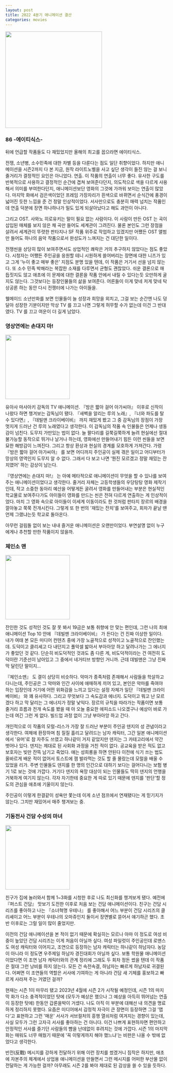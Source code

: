 ```yaml
---
layout: post
title: 2022 4분기 애니메이션 결산
categories: movies
---
```


<img src="{{ site.baseurl }}/thumbnails/230125_movies/86.jpeg" width="300" />

### 86 -에이티식스-

뒤에 언급할 작품들도 다 재밌었지만 올해의 최고를 꼽으라면 에이티식스.

전쟁, 소년병, 소수민족에 대한 차별 등을 다룬다는 점도 일단 취향이었다. 하지만 애니메이션을 시즌2까지 다 본 지금, 원작 라이트노벨을 사고 싶단 생각이 들진 않는 걸 보니 줄거리가 결정적인 요인은 아니었다. 연출. 이 작품의 연출이 너무 좋다. 유사한 구도를 반복적으로 사용하고 결정적인 순간에 겹쳐 보여준다던지, 의도적으로 색을 다르게 사용해서 의미를 부여한다던지, 애니메이션보단 영화의 그것에 가까워 보이는 연출이 많았다. 마지막 화에서 검은색이었던 프레임 가장자리가 흰색으로 바뀌면서 순식간에 풍경이 넓어진 듯한 느낌을 준 건 정말 인상적이었다. 서사만으로도 충분히 매력 넘치는 작품인데 연출 덕분에 장면 하나하나가 밀도 있게 되살아났다고 해도 과언이 아니다.   

그리고 OST. 사와노 히로유키는 말이 필요 없는 사람이다. 이 사람이 만든 OST 는 곡이 삽입된 매체를 보지 않은 채 곡만 들어도 세계관이 그려진다. 물론 본인도 그런 장점을 살려서 세계관이 뚜렷한 판타지나 SF 작품 위주로 작업하고 있겠지만 어쨌든 OST 앨범만 들어도 하나의 음악 작품으로서 완성도가 느껴지는 건 대단한 일이다. 

전쟁씬을 상당히 많이 보여주면서도 상업적인 쾌락은 거의 추구하지 않았다는 점도 좋았다. 시청자는 어쨌든 주인공을 응원할 테니 시원하게 쓸어버리는 장면에 대한 니즈가 있고 그게 '누이 좋고 매부 좋은' 지점도 분명 있을 텐데, 이 작품은 거기서 선을 넘지 않는다. 또 소수 민족 박해라는 복잡한 소재를 다루면서 균형도 괜찮았다. 쉬운 결론으로 매듭짓지도 않고 애초에 이 문제에 대한 결론을 작품 안에서 내릴 수 있다는듯 오만하게 굴지도 않는다. 그것보다는 등장인물들의 삶을 보여준다. 어른들이 이게 맞네 저게 맞네 탁상공론 하는 동안 다시 전쟁터에 나가는 아이들을. 

웰메이드 소년만화를 보면 인물들이 늘 성장과 희망을 외치고, 그걸 보는 순간엔 나도 덩달아 성장한 기분이지만 막상 TV 를 끄고 나면 그렇게 허무할 수가 없는데 이건 그 반대였다. TV 를 끄고 여운이 더 길게 남았다. 

### 영상연에는 손대지 마!
<img src="{{ site.baseurl }}/thumbnails/230125_movies/영상연에는손대지마.jpeg" width="200" />

유아사 마사아키 감독의 TV 애니메이션. 『밤은 짧아 걸어 아가씨야』 이후로 신작이 나왔다 하면 챙겨보는 감독님이 됐다. 『새벽을 알리는 루의 노래』, 『너와 파도를 탈 수 있다면』, 『데빌맨 크라이베이비』 까지 재밌게 봤고 그 중 감독님의 장점이 가장 멋지게 드러난 건 루의 노래였다고 생각한다. 이 감독님의 작품 속 인물들은 언제나 생동감이 넘친다. 도무지 가만있는 법이 없다. 늘 팔다리를 길쭉길쭉하게 늘려 현실에선 절대 불가능할 동작으로 뛰거나 날거나 하는데, 영화에선 만들어내기 힘든 이런 씬들을 보면 묘한 해방감이 느껴진다. 그리고 항상 환상과 현실의 경계를 모호하게 가져간다. 가령 『밤은 짧아 걸어 아가씨야』 를 보면 어디까지 주인공이 실제 겪은 일이고 어디부터가 망상의 영역인지 도무지 알 수 없다. 그래서 다 보고 나면 '뭔진 모르겠고 정말 재밌는 잔치였어' 하는 감상이 남는다.

『영상연에는 손대지 마!』 는 아예 메타적으로 애니메이션이 무엇을 할 수 있나를 보여주는 애니메이션이었다고 생각한다. 줄거리 자체는 고등학생들의 우당탕탕 영화 제작기인데, 작고 소중한 동아리 예산을 어떻게든 굴려서 영화를 만들어내는 부분은 현실적인 학교물로 보여주다가도 아이들이 영화를 만드는 씬은 전혀 다르게 연출하는 게 인상적이었다. 마치 그 영화 속으로 아이들이 이세계 이동이라도 한 것처럼 판타지 장르의 배경을 깔아놓고 쭉쭉 전개시킨다. 그렇게 또 한 번의 '재밌는 잔치'를 보여주고, 회차가 끝날 땐 언제 그랬냐는듯 학교로 돌아온다. 

아무런 걸림돌 없이 보는 내내 즐거운 애니메이션은 오랜만이었다. 부연설명 없이 누구에게나 추천할 만한 작품이지 않을까.
 
### 체인소 맨
<img src="{{ site.baseurl }}/thumbnails/230125_movies/체인소맨.jpeg" width="200" />

잔인한 것도 성적인 것도 잘 못 봐서 19금은 보통 취향에 안 맞는 편인데, 그런 나의 최애 애니메이션 Top 10 안에 『데빌맨 크라이베이비』 가 든다는 건 진짜 이상한 일이다. 내가 여태 본 모든 미디어 컨텐츠 중에 가장 노골적으로 성적이고 노골적으로 잔인했는데. 도덕이고 클리셰고 다 내던지고 풀악셀 밟아서 부아아앙 하고 달려나가는 그 에너지가 좋았던 것 같다. 단순히 비도덕적인 것과도 좀 다른 게, 비도덕적이라는 건 여전히 도덕이란 기준선이 남아있고 그 중에서 네거티브 방향인 거니까. 근데 데빌맨은 그냥 진짜 막 달린단 말이지... 

『체인소맨』 도 결이 상당히 비슷하다. 악마가 종족처럼 존재해서 사람들을 학살하고 다니는데, 주인공은 그 악마와 인간 사이에 애매하게 끼어 있고, 본인은 악마를 죽여야 하는 입장인데 거기에 어떤 위화감을 느끼고 있다는 설정 자체가 일단 『데빌맨 크라이베이비』 와 꽤 유사하다. 그리고 무엇보다 그 속도감과 에너지. 도덕이고 뭐고 난 모르겠다 하고 막 달리는 그 에너지가 정말 낯익다. 장르의 규칙을 따라가는 작품이면 보통 줄거리 흐름과 전개 속도를 봤을 때 아 오늘 중요한 에피소드 나오겠구나 예상이 바로 가는데 여긴 그런 게 없다. 빌드업 과정 없이 그냥 부아아앙 하고 간다. 

개인적으로 이 작품의 모럴-리스가 가장 잘 드러난 부분이 주인공 덴지의 성 관념이라고 생각한다. 여체에 환장하며 침 질질 흘리고 달려드는 남자 캐릭터, 그간 일본 애니메이션에서 '유머'로 참 자주도 쓰였고 하나같이 거지 같았지만 덴지는 그 카테고리에서 약간 벗어나 있다. 덴지는 제대로 된 사회화 과정을 거친 적이 없다. 공교육을 받은 적도 없고 보호자는 빚만 잔뜩 남기고 죽었다. 얘는 성희롱을 하면 안된다 이전에 식기 쓰는 법도 올바르게 배운 적이 없어서 토스트에 잼 발라먹는 것도 할 줄 몰랐는데 모럴을 배울 수 있었을 리가. 주변 인물들도 덴지를 한 명의 인간으로 대하기 보다는 걸어다니는 보험 병기 1로 보는 것에 가깝다. 거기다 덴지의 욕망 대상이 되는 인물들도 딱히 덴지의 언행을 거북하게 여기지 않는다. 각자 자기한테 중요한 게 따로 있기 때문에 덴지를 '판단'할 정도의 관심을 애초에 기울이지 않는다.

주인공이 이렇게 한결같이 성욕만 쫓는데 이게 소년 점프에서 연재됐다는 게 믿기지가 않는다. 그치만 재밌어서 매주 챙겨보는 중. 

### 기동전사 건담 수성의 마녀
<img src="{{ site.baseurl }}/thumbnails/230125_movies/수성의마녀.jpeg" width="200" />

친구가 집에 놀러와서 함께 1~3화를 시청한 후로 나도 최신화를 챙겨보게 됐다. 예전에 『퍼스트 건담』 맛보기 도전한 이후로 처음 보는 건담 애니메이션이다. 친구는 건담 시리즈를 좋아하고 나는 『소녀혁명 우테나』 를 좋아해서 어느 부분이 건담 시리즈의 클리셰이고 어느 부분이 우테나의 오마쥬인지 둘이서 장면별로 뜯어서 얘기하곤 했다. 초반 이후로는 그럴 일이 많이 줄었지만.

이전의 건담 애니메이션을 본 적이 없기 때문에 확실히는 모르나 아마 이 정도로 여성 비중이 높았던 건담 시리즈는 이게 처음이 아닐까 싶다. 여성 파일럿이 주인공인데 로맨스도 여성 캐릭터와 이어지고, 조연으로 등장하는 남자 캐릭터는 하나같이 하남자다. 농담이 아니라 이 정도면 우주제일 하남자 경진대회가 아닐까 싶다. 보통 학원물 애니메이션 이었다면 이 조연 남자 캐릭터와의 관계 정리에 그래도 두 회차 정돈 썼을 텐데 이 작품은 절대 그런 낭비를 하지 않는다. 모든 건 속전속결, 하남자는 빠르게 하남자로 귀결된다. 어쩌면 이 조연들의 역할은 서사에 기여하는 게 아니라 건담 새 기체를 홍보하고 빠르게 사라져 주는 거였던 걸까? 

현재는 시즌 1이 마무리 됐고 2023년 4월에 시즌 2가 시작될 예정인데, 시즌 1의 마지막 화가 다소 충격적이었던 탓에 (모두가 예상은 했으나 그 예상을 아득히 뛰어넘는 연출이 등장한 탓에) 한동안 갑론을박이 거셌다. 나도 아직 이 부분에 대해선 내 의견을 명료하게 정리하지 못했다. 요즘은 미디어에서 감정적 자극이 큰 장면이 등장하면 그걸 '맵다'고 표현하고 그런 '매운' 서사가 서브컬처의 흥행 열쇠처럼 여겨지는 경향이 있는데, 사실 모두가 그런 고자극 서사를 좋아하는 건 아니다. 이건 나쁘게 표현하자면 편안하고 안정적인 서사를 즐기던 사람들의 뺨을 난데없이 후려치는 것에 가깝다. 시즌 1의 마지막 화는 매워도 너무 매웠기 때문에 '꼭 이렇게까지 해야 했느냐'는 비판은 나올 수 밖에 없었다고 생각한다.

반전(反戰) 메시지를 강하게 전달하기 위해 이런 장치를 썼겠거니 짐작은 하지만, 애초에 자본주의 체계에서 상업용 애니메이션을 만들면서 그런 메시지를 어떠한 부산물 없이 전달하는 게 가능한 걸까? 아무래도 시즌 2를 봐야 제대로 된 감상을 쓸 수 있을 듯하다.  
 
